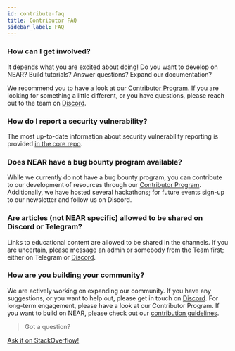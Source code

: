 ```yaml
---
id: contribute-faq
title: Contributor FAQ
sidebar_label: FAQ
---
```


### How can I get involved?
It depends what you are excited about doing! Do you want to develop on NEAR? Build tutorials? Answer questions? Expand our documentation? 

We recommend you to have a look at our [Contributor Program](https://near.org/contributor/). If you are looking for something a little different, or you have questions, please reach out to the team on [Discord](http://near.chat/).


### How do I report a security vulnerability?
The most up-to-date information about security vulnerability reporting is provided [in the core repo](https://github.com/near/nearcore/blob/master/SECURITY.md). 

### Does NEAR have a bug bounty program available?
While we currently do not have a bug bounty program, you can contribute to our development of resources through our [Contributor Program](https://near.org/contributor/). Additionally, we have hosted several hackathons; for future events sign-up to our newsletter and follow us on Discord.

### Are articles (not NEAR specific) allowed to be shared on Discord or Telegram?
Links to educational content are allowed to be shared in the channels. If you are uncertain, please message an admin or somebody from the Team first; either on Telegram or [Discord](http://near.chat/).

### How are you building your community?
We are actively working on expanding our community. If you have any suggestions, or you want to help out, please get in touch on [Discord](http://near.chat/). For long-term engagement, please have a look at our Contributor Program. If you want to build on NEAR, please check out our [contribution guidelines](/docs/contribution/nearcore).

>Got a question?
<a href="https://stackoverflow.com/questions/tagged/nearprotocol">
  <h8>Ask it on StackOverflow!</h8></a>
